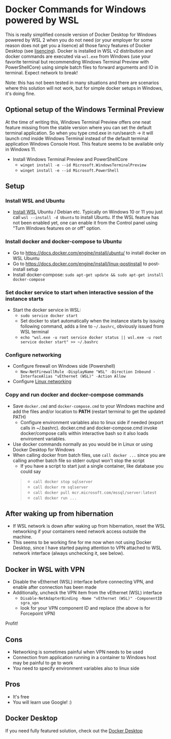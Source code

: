 # Docker Commands for Windows powered by WSL

This is really simplified console version of Docker Desktop for Windows powered by WSL 2 when you do not need (or your employer for some reason does not get you a lisence) all those fancy features of Docker Desktop (see [lisencing](https://www.docker.com/pricing)). Docker is installed in WSL v2 distribution and docker commands are executed via `wsl.exe` from Windows (use your favorite terminal but recommending Windows Terminal Preview with PowerShellCore) using simple batch files to forward arguments and IO in terminal. Expect network to break!

Note: this has not been tested in many situations and there are scenarios where this solution will not work, but for simple docker setups in Windows, it's doing fine.

## Optional setup of the Windows Terminal Preview

At the time of writing this, Windows Terminal Preview offers one neat feature missing from the stable version where you can set the default terminal application. So when you type cmd.exe in run/search -> it will launch cmd inside Windows Terminal instead of the default terminal application Windows Console Host. This feature seems to be available only in Windows 11.

- Install Windows Terminal Preview and PowerShellCore
  - `winget install -e --id Microsoft.WindowsTerminalPreview`
  - `winget install -e --id Microsoft.PowerShell`

## Setup

### Install WSL and Ubuntu
- [Install WSL](https://docs.microsoft.com/en-us/windows/wsl/install) Ubuntu / Debian etc. Typically on Windows 10 or 11 you just call `wsl --install -d Ubuntu` to install Ubuntu. If the WSL feature has not been enabled yet, one can enable it from the Control panel using "Turn Windows features on or off" option.

### Install docker and docker-compose to Ubuntu

- Go to <https://docs.docker.com/engine/install/ubuntu/> to install docker on WSL Ubuntu
- Go to <https://docs.docker.com/engine/install/linux-postinstall> to post-install setup
- Install docker-compose: `sudo apt-get update && sudo apt-get install docker-compose`

### Set docker service to start when interactive session of the instance starts

- Start the docker service in WSL:
  - `sudo service docker start`
  - Set docker to start automatically when the instance starts by issuing following command, adds a line to `~/.bashrc`, obviously issued from WSL terminal
  - `echo "wsl.exe -u root service docker status || wsl.exe -u root service docker start" >> ~/.bashrc`

### Configure networking

- Configure firewall on Windows side (Powershell)
  - `New-NetFirewallRule -DisplayName "WSL" -Direction Inbound -InterfaceAlias "vEthernet (WSL)" -Action Allow`
- Configure [Linux networking](https://github.com/tpaananen/DockerCommandsForWindows/blob/main/linux-networking.md)

### Copy and run docker and docker-compose commands

- Save `docker.cmd` and `docker-compose.cmd` to your Windows machine and add the files and/or location to **PATH** (restart terminal to get the updated PATH)
  - Configure environment variables also to linux side if needed (export calls in ~/.bashrc). docker.cmd and docker-compose.cmd invoke docker/compose calls within interactive bash so it also loads enviroment variables.
- Use docker commands normally as you would be in Linux or using Docker Desktop for Windows
- When calling docker from batch files, use `call docker ...` since you are calling another batch file so stderr output won't stop the script
  - If you have a script to start just a single container, like database you could say
  > - `call docker stop sqlserver`
  > - `call docker rm sqlserver`
  > - `call docker pull mcr.microsoft.com/mssql/server:latest`
  > - `call docker run ...`

## After waking up from hibernation

- If WSL network is down after waking up from hibernation, reset the WSL networking if your containers need network access outside the machine.
- This seems to be working fine for me now when not using Docker Desktop, since I have started paying attention to VPN attached to WSL network interface (always unchecking it, see below).

## Docker in WSL with VPN

- Disable the vEthernet (WSL) interface before connecting VPN, and enable after connection has been made
- Additionally, uncheck the VPN item from the vEthernet (WSL) interface
  - `Disable-NetAdapterBinding -Name "vEthernet (WSL)" -ComponentID sgra_vpn`
  - look for your VPN component ID and replace (the above is for Forcepoint VPN)

Profit!

## Cons

- Networking is sometimes painful when VPN needs to be used
- Connection from application running in a container to Windows host may be painful to ge to work
- You need to specify environment variables also to linux side

## Pros

- It's free
- You will learn use Google! :)

## Docker Desktop

If you need fully featured solution, check out the [Docker Desktop](https://www.docker.com/products/docker-desktop)
